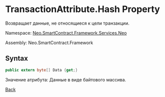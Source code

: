 # TransactionAttribute.Hash Property

Возвращает данные, не относящиеся к цели транзакции.

Namespace: [Neo.SmartContract.Framework.Services.Neo](../../neo.md)

Assembly: Neo.SmartContract.Framework

## Syntax

```c#
public extern byte[] Data {get;}
```

Значение атрибута: Данные в виде байтового массива.



[Back](../TransactionAttribute.md)